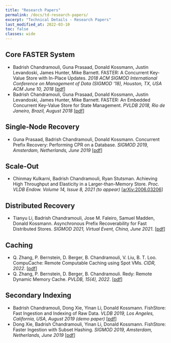 ```yaml
---
title: "Research Papers"
permalink: /docs/td-research-papers/
excerpt: "Technical Details - Research Papers"
last_modified_at: 2022-03-10
toc: false
classes: wide
---
```


## Core FASTER System

* Badrish Chandramouli, Guna Prasaad, Donald Kossmann, Justin Levandoski, James Hunter, Mike Barnett. FASTER: A Concurrent Key-Value Store with In-Place Updates. <i>2018 ACM SIGMOD International Conference on Management of Data (SIGMOD '18), Houston, TX, USA ACM June 10, 2018</i>
[[pdf](https://www.microsoft.com/en-us/research/uploads/prod/2018/03/faster-sigmod18.pdf)]
* Badrish Chandramouli, Guna Prasaad, Donald Kossmann, Justin Levandoski, James Hunter, Mike Barnett. FASTER: An Embedded Concurrent Key-Value Store for State Management. <i>PVLDB 2018, Rio de Janeiro, Brazil, August 2018</i>
[[pdf](https://www.microsoft.com/en-us/research/uploads/prod/2018/08/p809-chandramouli.pdf)]

## Single-Node Recovery

* Guna Prasaad, Badrish Chandramouli, Donald Kossmann. Concurrent Prefix Recovery: Performing CPR on a Database. <i>SIGMOD 2019, Amsterdam, Netherlands, June 2019</i>
[[pdf](https://www.microsoft.com/en-us/research/uploads/prod/2019/01/cpr-sigmod19.pdf)]

## Scale-Out

* Chinmay Kulkarni, Badrish Chandramouli, Ryan Stutsman. Achieving High Throughput and Elasticity in a Larger-than-Memory Store. <i>Proc. VLDB Endow. Volume 14, Issue 8, 2021 (to appear)</i>
[[arXiv:2006.03206](https://arxiv.org/pdf/2006.03206.pdf)]

## Distributed Recovery

* Tianyu Li, Badrish Chandramouli, Jose M. Faleiro, Samuel Madden, Donald Kossmann. Asynchronous Prefix Recoverability for Fast Distributed Stores. <i>SIGMOD 2021, Virtual Event, China, June 2021</i>. [<a href="https://badrish.net/papers/dpr-sigmod2021.pdf">pdf</a>]

## Caching

* Q. Zhang, P. Bernstein, D. Berger, B. Chandramouli, V. Liu, B. T. Loo. CompuCache: Remote Computable Caching using Spot VMs. <i>CIDR, 2022</i>.  [<a href="https://badrish.net/papers/compucache-cidr2022.pdf">pdf</a>]
* Q. Zhang, P. Bernstein, D. Berger, B. Chandramouli. Redy: Remote Dynamic Memory Cache. <i>PVLDB, 15(4), 2022</i>.  [<a href="https://badrish.net/papers/redy-vldb2022.pdf">pdf</a>]

## Secondary Indexing

* Badrish Chandramouli, Dong Xie, Yinan Li, Donald Kossmann. FishStore: Fast Ingestion and Indexing of Raw Data. <i>VLDB 2019, Los Angeles, California, USA, August 2019 (demo paper)</i>
[[pdf](https://badrish.net/papers/p1049-chandramouli.pdf)]
* Dong Xie, Badrish Chandramouli, Yinan Li, Donald Kossmann. FishStore: Faster Ingestion with Subset Hashing. <i>SIGMOD 2019, Amsterdam, Netherlands, June 2019</i>
[[pdf](https://badrish.net/papers/fishstore-sigmod19.pdf)]
